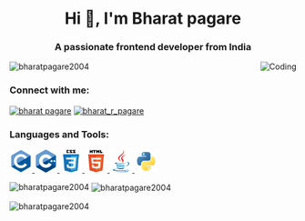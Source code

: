 <h1 align="center">Hi 👋, I'm Bharat pagare</h1>
<h3 align="center">A passionate frontend developer from India</h3>
<img align = "right" alt = "Coding" widht ="150" src = "github.gif"

<p align="left"> <img src="https://komarev.com/ghpvc/?username=bharatpagare2004&label=Profile%20views&color=0e75b6&style=flat" alt="bharatpagare2004" /> </p>

<h3 align="left">Connect with me:</h3>
<p align="left">
<a href="https://linkedin.com/in/bharat pagare" target="blank"><img align="center" src="https://raw.githubusercontent.com/rahuldkjain/github-profile-readme-generator/master/src/images/icons/Social/linked-in-alt.svg" alt="bharat pagare" height="30" width="40" /></a>
<a href="https://instagram.com/bharat_r_pagare" target="blank"><img align="center" src="https://raw.githubusercontent.com/rahuldkjain/github-profile-readme-generator/master/src/images/icons/Social/instagram.svg" alt="bharat_r_pagare" height="30" width="40" /></a>
</p>

<h3 align="left">Languages and Tools:</h3>
<p align="left"> <a href="https://www.cprogramming.com/" target="_blank" rel="noreferrer"> <img src="https://raw.githubusercontent.com/devicons/devicon/master/icons/c/c-original.svg" alt="c" width="40" height="40"/> </a> <a href="https://www.w3schools.com/cpp/" target="_blank" rel="noreferrer"> <img src="https://raw.githubusercontent.com/devicons/devicon/master/icons/cplusplus/cplusplus-original.svg" alt="cplusplus" width="40" height="40"/> </a> <a href="https://www.w3schools.com/css/" target="_blank" rel="noreferrer"> <img src="https://raw.githubusercontent.com/devicons/devicon/master/icons/css3/css3-original-wordmark.svg" alt="css3" width="40" height="40"/> </a> <a href="https://www.w3.org/html/" target="_blank" rel="noreferrer"> <img src="https://raw.githubusercontent.com/devicons/devicon/master/icons/html5/html5-original-wordmark.svg" alt="html5" width="40" height="40"/> </a> <a href="https://www.java.com" target="_blank" rel="noreferrer"> <img src="https://raw.githubusercontent.com/devicons/devicon/master/icons/java/java-original.svg" alt="java" width="40" height="40"/> </a> <a href="https://www.python.org" target="_blank" rel="noreferrer"> <img src="https://raw.githubusercontent.com/devicons/devicon/master/icons/python/python-original.svg" alt="python" width="40" height="40"/> </a> </p>

<p><img align="left" src="https://github-readme-stats.vercel.app/api/top-langs?username=bharatpagare2004&show_icons=true&locale=en&layout=compact" alt="bharatpagare2004" /></p>

<p>&nbsp;<img align="center" src="https://github-readme-stats.vercel.app/api?username=bharatpagare2004&show_icons=true&locale=en" alt="bharatpagare2004" /></p>

<p><img align="center" src="https://github-readme-streak-stats.herokuapp.com/?user=bharatpagare2004&" alt="bharatpagare2004" /></p>
